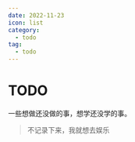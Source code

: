 ```yaml
---
date: 2022-11-23
icon: list
category:
  - todo
tag:
  - todo
---
```

# TODO

一些想做还没做的事，想学还没学的事。
> 不记录下来，我就想去娱乐
